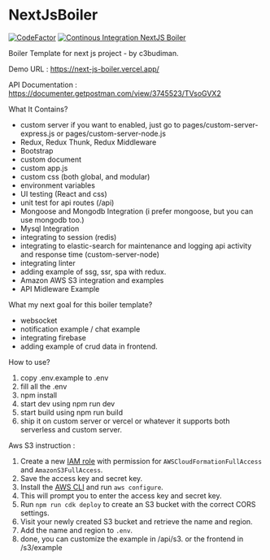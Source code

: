 # NextJsBoiler

[![CodeFactor](https://www.codefactor.io/repository/github/c3budiman/nextjsboiler/badge/main)](https://www.codefactor.io/repository/github/c3budiman/nextjsboiler/overview/main)
[![Continous Integration NextJS Boiler](https://github.com/c3budiman/NextJsBoiler/actions/workflows/node.js.yml/badge.svg)](https://github.com/c3budiman/NextJsBoiler/actions/workflows/node.js.yml)

Boiler Template for next js project - by c3budiman.

Demo URL : <https://next-js-boiler.vercel.app/>

API Documentation : <https://documenter.getpostman.com/view/3745523/TVsoGVX2>

What It Contains?

- custom server if you want to enabled, just go to pages/custom-server-express.js or pages/custom-server-node.js
- Redux, Redux Thunk, Redux Middleware
- Bootstrap
- custom document
- custom app.js
- custom css (both global, and modular)
- environment variables
- UI testing (React and css)
- unit test for api routes (/api)
- Mongoose and Mongodb Integration (i prefer mongoose, but you can use mongodb too.)
- Mysql Integration
- integrating to session (redis)
- integrating to elastic-search for maintenance and logging api activity and response time (custom-server-node)
- integrating linter
- adding example of ssg, ssr, spa with redux.
- Amazon AWS S3 integration and examples
- API Midleware Example

What my next goal for this boiler template?

- websocket
- notification example / chat example
- integrating firebase
- adding example of crud data in frontend.

How to use?

1. copy .env.example to .env
2. fill all the .env
3. npm install
4. start dev using npm run dev
5. start build using npm run build
6. ship it on custom server or vercel or whatever it supports both serverless and custom server.

Aws S3 instruction :

1. Create a new [IAM role](https://aws.amazon.com/iam/) with permission for `AWSCloudFormationFullAccess` and `AmazonS3FullAccess`.
1. Save the access key and secret key.
1. Install the [AWS CLI](https://aws.amazon.com/cli/) and run `aws configure`.
1. This will prompt you to enter the access key and secret key.
1. Run `npm run cdk deploy` to create an S3 bucket with the correct CORS settings.
1. Visit your newly created S3 bucket and retrieve the name and region.
1. Add the name and region to `.env`.
1. done, you can customize the example in /api/s3. or the frontend in /s3/example
